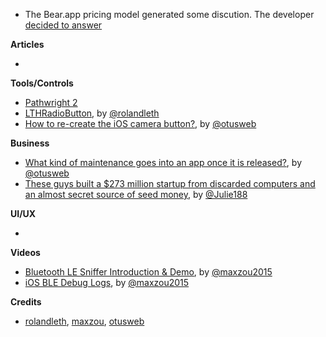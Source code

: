 * The Bear.app pricing model generated some discution. The developer [decided to answer](http://help.shinyfrog.net/discussions/bear/302-pricing-model)

**Articles**

*


**Tools/Controls**

* [Pathwright 2](https://www.pathwright.com/two)
* [LTHRadioButton](https://github.com/rolandleth/LTHRadioButton), by [@rolandleth](https://twitter.com/rolandleth)
* [How to re-create the iOS camera button?](http://www.mobdesignapps.fr/blog/2016/10/21/how-to-re-create-the-ios-camera-button?utm_source=iosGoodies&utm_medium=email&utm_campaign=awareness), by [@otusweb](https://twitter.com/otusweb)

**Business**

* [What kind of maintenance goes into an app once it is released?](http://www.mobdesignapps.fr/blog/2016/10/12/what-kind-of-maintenance-goes-into-an-app-once-it-is-released?utm_source=iosGoodies&utm_medium=email&utm_campaign=awareness), by [@otusweb](https://twitter.com/otusweb)
* [These guys built a $273 million startup from discarded computers and an almost secret source of seed money](http://www.businessinsider.com/how-thousandeyes-grew-up-from-discarded-computers-2016-11), by [@Julie188](https://twitter.com/Julie188)

**UI/UX**

*

**Videos**

* [Bluetooth LE Sniffer Introduction & Demo](http://youtu.be/2-1Dy2KzqE4), by [@maxzou2015](https://twitter.com/maxzou2015)
* [iOS BLE Debug Logs](http://youtu.be/M_YEqFHM6Xs), by [@maxzou2015](https://twitter.com/maxzou2015)

**Credits**

* [rolandleth](https://github.com/rolandleth), [maxzou](https://github.com/zouchaoqun), [otusweb](https://github.com/otusweb)

